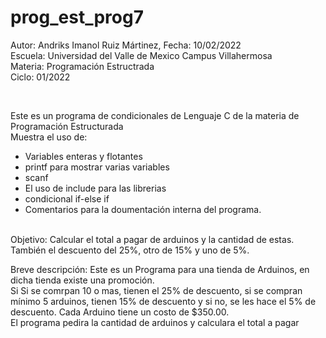 # prog_est_prog7
Autor: Andriks Imanol Ruiz Mártinez, Fecha: 10/02/2022 <br>
Escuela: Universidad del Valle de Mexico Campus Villahermosa <br>
Materia: Programación Estructrada <br>
Ciclo: 01/2022</p>
<br>
<p>Este es un programa de condicionales de Lenguaje C de la materia de Programación Estructurada<br>
Muestra el uso de:
  <ul>
    <li>Variables enteras y flotantes</li>
    <li>printf para mostrar varias variables</li>
    <li>scanf</li>
    <li>El uso de include para las librerias</li>
    <li>condicional if-else if</li>
<li>Comentarios para la doumentación interna del programa.</li>
    </ul>
    </p>
<br>
Objetivo: Calcular el total a pagar de arduinos y la cantidad de estas. También el descuento del 25%, otro de 15% y uno de 5%.
<br>
<p>Breve descripción:
Este  es un Programa para una tienda de Arduinos, en dicha tienda existe una promoción.
<br>
Si Si se comrpan 10 o mas, tienen el 25% de descuento, si se compran mínimo 5 arduinos, tienen 15% de descuento
y si no, se les hace el 5% de descuento. Cada Arduino tiene un costo de $350.00.
<br>
El programa pedira la cantidad de arduinos y calculara el total a pagar <br>
</p>

